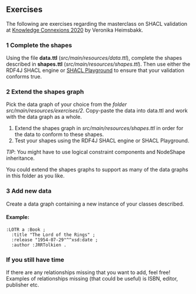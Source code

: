 ## Exercises
The following are exercises regarding the masterclass on SHACL validation at [Knowledge Connexions 2020](https://www.knowledgeconnexions.world/talks/validating-semantic-knowledge-graphs-using-shacl/) by Veronika Heimsbakk.

### 1 Complete the shapes
Using the file **data.ttl** (*src/main/resources/data.ttl*), complete the shapes described in **shapes.ttl** (*src/main/resources/shapes.ttl*).
Then use either the RDF4J SHACL engine or [SHACL Playground](https://shacl.org/playground/) to ensure that your validation conforms true.

### 2 Extend the shapes graph
Pick the data graph of your choice from the *folder src/main/resources/exercises/2*.
Copy-paste the data into data.ttl and work with the data graph as a whole.

1. Extend the shapes graph in *src/main/resources/shapes.ttl* in order for the data to conform to these shapes.
2. Test your shapes using the RDF4J SHACL engine or SHACL Playground.

*TIP*: You might have to use logical constraint components and NodeShape inheritance. 

You could extend the shapes graphs to support as many of the data graphs in this folder as you like.

### 3 Add new data
Create a data graph containing a new instance of your classes described. 

#### Example:
```
:LOTR a :Book ;
  :title "The Lord of the Rings" ;
  :release "1954-07-29"^^xsd:date ;
  :author :JRRTolkien .
```

### If you still have time
If there are any relationships missing that you want to add, feel free!
Examples of relationships missing (that could be useful) is ISBN, editor, publisher etc.
